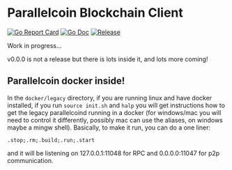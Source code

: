 # Parallelcoin Blockchain Client 

[![Go Report Card](https://goreportcard.com/badge/github.com/parallelcointeam/duo?style=flat-square)](https://goreportcard.com/report/github.com/parallelcointeam/duo)
[![Go Doc](https://img.shields.io/badge/godoc-reference-blue.svg?style=flat-square)](http://godoc.org/github.com/parallelcointeam/duo)
[![Release](https://img.shields.io/github/release/parallelcointeam/duo.svg?style=flat-square)](https://github.com/parallelcointeam/duo/releases/latest)

Work in progress...

v0.0.0 is not a release but there is lots inside it, and lots more coming!

## Parallelcoin docker inside!

In the `docker/legacy` directory, if you are running linux and have docker installed, if you run `source init.sh` and `halp` you will get instructions how to get the legacy parallelcoind running in a docker (for windows/mac you will need to control it differently, possibly mac can use the aliases, on windows maybe a mingw shell). Basically, to make it run, you can do a one liner:

    .stop;.rm;.build;.run;.start

and it will be listening on 127.0.0.1:11048 for RPC and 0.0.0.0:11047 for p2p communication.